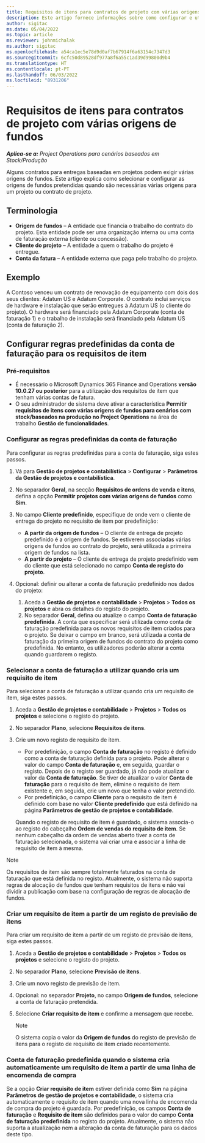 ```yaml
---
title: Requisitos de itens para contratos de projeto com várias origens de fundos
description: Este artigo fornece informações sobre como configurar e utilizar requisitos de itens com várias origens de financiamento.
author: sigitac
ms.date: 05/04/2022
ms.topic: article
ms.reviewer: johnmichalak
ms.author: sigitac
ms.openlocfilehash: a54ca1ec5e78d9d0af7b67914f6a63154c7347d3
ms.sourcegitcommit: 6cfc50d89528df977a8f6a55c1ad39d99800d9b4
ms.translationtype: HT
ms.contentlocale: pt-PT
ms.lasthandoff: 06/03/2022
ms.locfileid: "8931206"
---
```

# <a name="item-requirements-for-project-contracts-with-multiple-funding-sources"></a>Requisitos de itens para contratos de projeto com várias origens de fundos

_**Aplica-se a:** Project Operations para cenários baseados em Stock/Produção_

Alguns contratos para entregas baseadas em projetos podem exigir várias origens de fundos. Este artigo explica como selecionar e configurar as origens de fundos pretendidas quando são necessárias várias origens para um projeto ou contrato de projeto.

## <a name="terminology"></a>Terminologia

- **Origem de fundos** – A entidade que financia o trabalho do contrato do projeto. Esta entidade pode ser uma organização interna ou uma conta de faturação externa (cliente ou concessão).
- **Cliente do projeto** – A entidade a quem o trabalho do projeto é entregue.
- **Conta da fatura** – A entidade externa que paga pelo trabalho do projeto.

## <a name="example"></a>Exemplo

A Contoso venceu um contrato de renovação de equipamento com dois dos seus clientes: Adatum US e Adatum Corporate. O contrato inclui serviços de hardware e instalação que serão entregues à Adatum US (o cliente do projeto). O hardware será financiado pela Adatum Corporate (conta de faturação 1) e o trabalho de instalação será financiado pela Adatum US (conta de faturação 2).

## <a name="set-up-invoice-account-defaulting-rules-for-item-requirements"></a>Configurar regras predefinidas da conta de faturação para os requisitos de item

### <a name="prerequisites"></a>Pré-requisitos

- É necessário o Microsoft Dynamics 365 Finance and Operations **versão 10.0.27 ou posterior** para a utilização dos requisitos de item que tenham várias contas de fatura.
- O seu administrador de sistema deve ativar a característica **Permitir requisitos de itens com várias origens de fundos para cenários com stock/baseados na produção no Project Operations** na área de trabalho **Gestão de funcionalidades**.

### <a name="set-up-the-invoice-account-defaulting-rules"></a>Configurar as regras predefinidas da conta de faturação

Para configurar as regras predefinidas para a conta de faturação, siga estes passos.

1. Vá para **Gestão de projetos e contabilística** \> **Configurar** \> **Parâmetros da Gestão de projetos e contabilística**.
1. No separador **Geral**, na secção **Requisitos de ordens de venda e itens**, defina a opção **Permitir projetos com várias origens de fundos** como **Sim**.
1. No campo **Cliente predefinido**, especifique de onde vem o cliente de entrega do projeto no requisito de item por predefinição:

    - **A partir da origem de fundos** – O cliente de entrega de projeto predefinido é a origem de fundos. Se estiverem associadas várias origens de fundos ao contrato do projeto, será utilizada a primeira origem de fundos na lista.
    - **A partir do projeto** – O cliente de entrega de projeto predefinido vem do cliente que está selecionado no campo **Conta de registo do projeto**.

1. Opcional: definir ou alterar a conta de faturação predefinido nos dados do projeto:

    1. Aceda a **Gestão de projetos e contabilidade** \> **Projetos** \> **Todos os projetos** e abra os detalhes do registo do projeto.
    2. No separador **Geral**, defina ou atualize o campo **Conta de faturação predefinida**. A conta que especificar será utilizada como conta de faturação predefinida para os novos requisitos de item criados para o projeto. Se deixar o campo em branco, será utilizada a conta de faturação da primeira origem de fundos do contrato do projeto como predefinida. No entanto, os utilizadores poderão alterar a conta quando guardarem o registo.

### <a name="select-the-invoice-account-to-use-when-you-create-an-item-requirement"></a>Selecionar a conta de faturação a utilizar quando cria um requisito de item

Para selecionar a conta de faturação a utilizar quando cria um requisito de item, siga estes passos.

1. Aceda a **Gestão de projetos e contabilidade** \> **Projetos** \> **Todos os projetos** e selecione o registo do projeto.
1. No separador **Plano**, selecione **Requisitos de itens**.
1. Crie um novo registo de requisito de item.

    - Por predefinição, o campo **Conta de faturação** no registo é definido como a conta de faturação definida para o projeto. Pode alterar o valor do campo **Conta de faturação** e, em seguida, guardar o registo. Depois de o registo ser guardado, já não pode atualizar o valor da **Conta de faturação**. Se tiver de atualizar o valor **Conta de faturação** para o requisito de item, elimine o requisito de item existente e, em seguida, crie um novo que tenha o valor pretendido.
    - Por predefinição, o campo **Cliente** para o requisito de item é definido com base no valor **Cliente predefinido** que está definido na página **Parâmetros de gestão de projetos e contabilidade**.

    Quando o registo de requisito de item é guardado, o sistema associa-o ao registo do cabeçalho **Ordem de vendas do requisito de item**. Se nenhum cabeçalho da ordem de vendas aberto tiver a conta de faturação selecionada, o sistema vai criar uma e associar a linha de requisito de item à mesma.

> [!NOTE]
> Os requisitos de item são sempre totalmente faturados na conta de faturação que está definida no registo. Atualmente, o sistema não suporta regras de alocação de fundos que tenham requisitos de itens e não vai dividir a publicação com base na configuração de regras de alocação de fundos.

### <a name="create-an-item-requirement-from-an-item-forecast-record"></a>Criar um requisito de item a partir de um registo de previsão de itens

Para criar um requisito de item a partir de um registo de previsão de itens, siga estes passos.

1. Aceda a **Gestão de projetos e contabilidade** \> **Projetos** \> **Todos os projetos** e selecione o registo do projeto.
1. No separador **Plano**, selecione **Previsão de itens**.
1. Crie um novo registo de previsão de item.
1. Opcional: no separador **Projeto**, no campo **Origem de fundos**, selecione a conta de faturação pretendida.
1. Selecione **Criar requisito de item** e confirme a mensagem que recebe.

    > [!NOTE]
    > O sistema copia o valor da **Origem de fundos** do registo de previsão de itens para o registo de requisito de item criado recentemente.

### <a name="default-invoice-account-when-the-system-automatically-creates-an-item-requirement-from-a-purchase-order-line"></a>Conta de faturação predefinida quando o sistema cria automaticamente um requisito de item a partir de uma linha de encomenda de compra

Se a opção **Criar requisito de item** estiver definida como **Sim** na página **Parâmetros de gestão de projetos e contabilidade**, o sistema cria automaticamente o requisito de item quando uma nova linha de encomenda de compra do projeto é guardada. Por predefinição, os campos **Conta de faturação** e **Requisito de item** são definidos para o valor do campo **Conta de faturação predefinida** no registo do projeto. Atualmente, o sistema não suporta a atualização nem a alteração da conta de faturação para os dados deste tipo.
